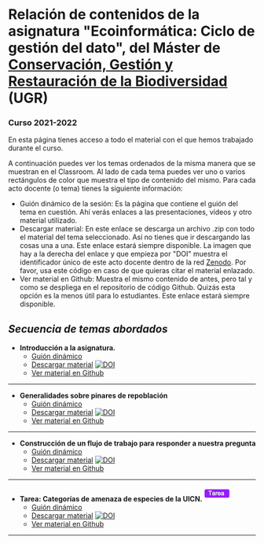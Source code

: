 # Relación de contenidos de la asignatura "Ecoinformática: Ciclo de gestión del dato", del Máster de [Conservación, Gestión y Restauración de la Biodiversidad](https://masteres.ugr.es/biodiversidad/) (UGR)

### Curso 2021-2022



En esta página tienes acceso a todo el material con el que hemos trabajado durante el curso. 

A continuación puedes ver los temas ordenados de la misma manera que se muestran en el Classroom. Al lado de cada tema puedes ver uno o varios rectángulos de color que muestra el tipo de contenido del mismo. Para cada acto docente (o tema) tienes la siguiente información:
+ Guión dinámico de la sesión: Es la página que contiene el guión del tema en cuestión. Ahí verás enlaces a las presentaciones, vídeos y otro material utilizado.  
+ Descargar material: En este enlace se descarga un archivo .zip con todo el material del tema seleccionado. Así no tienes que ir descargando las cosas una a una. Este enlace estará siempre disponible. La imagen que hay a la derecha del enlace y que empieza por "DOI" muestra el identificador único de este acto docente dentro de la red [Zenodo](https://zenodo.org/). Por favor, usa este código en caso de que quieras citar el material enlazado.
+ Ver material en Github: Muestra el mismo contenido de antes, pero tal y como se despliega en el repositorio de código Github. Quizás esta opción es la menos útil para lo estudiantes. Este enlace estará siempre disponible.




## *Secuencia de temas abordados* 

+ **Introducción a la asignatura.** 
  + [Guión dinámico](https://rawcdn.githack.com/aprendiendo-cosas/T_introduccion_ecoinformatica_ugr/2021-2022/introduccion_ecoinformatica.html)
  + [Descargar material](https://zenodo.org/record/5655528/files/aprendiendo-cosas/T_introduccion_ecoinformatica_ugr-2021-2022.zip?download=1) [![DOI](https://zenodo.org/badge/DOI/10.5281/zenodo.5655528.svg)](https://doi.org/10.5281/zenodo.5655528)
  + [Ver material en Github](https://github.com/aprendiendo-cosas/T_introduccion_ecoinformatica_ugr/tree/2021-2022) 
***
+ **Generalidades sobre pinares de repoblación**
  + [Guión dinámico](https://rawcdn.githack.com/aprendiendo-cosas/T_contexto_pinares_ecoinformatica_ugr/2021-2022/guion_contexto_ecologico_pinares.html)
  + [Descargar material](https://zenodo.org/record/5703654/files/aprendiendo-cosas/T_contexto_pinares_ecoinformatica_ugr-2021-2022.zip?download=1) [![DOI](https://zenodo.org/badge/DOI/10.5281/zenodo.5703654.svg)](https://doi.org/10.5281/zenodo.5703654)
  + [Ver material en Github](https://github.com/aprendiendo-cosas/T_contexto_pinares_ecoinformatica_ugr/tree/2021-2022)  
***
+ **Construcción de un flujo de trabajo para responder a nuestra pregunta**
  + [Guión dinámico](https://rawcdn.githack.com/aprendiendo-cosas/T_flujo_trabajo_ecoinf_ugr/2021-2022/guion_flujo_trabajo.html)
  + [Descargar material](https://zenodo.org/record/5846725/files/aprendiendo-cosas/T_flujo_trabajo_ecoinf_ugr-2021-2022.zip?download=1) [![DOI](https://zenodo.org/badge/DOI/10.5281/zenodo.5846725.svg)](https://doi.org/10.5281/zenodo.5846725)
  + [Ver material en Github](https://github.com/aprendiendo-cosas/T_flujo_trabajo_ecoinf_ugr/tree/2021-2022)  
***

+ **Tarea: Categorías de amenaza de especies de la UICN.** <img src="https://github.com/aprendiendo-cosas/ecologia_CCAA_UCO/raw/master/imagenes/tarea.png" alt="tarea" style="zoom:100%;" /> 
  + [Guión dinámico](https://rawcdn.githack.com/aprendiendo-cosas/A_sp_amenazadas_ecologia_ccaa/2020-2021/guion_actividad_UICN.html)
  + [Descargar material](https://zenodo.org/record/5589145/files/aprendiendo-cosas/A_sp_amenazadas_ecologia_ccaa-2020-2021.zip?download=1) [![DOI](https://zenodo.org/badge/DOI/10.5281/zenodo.5589145.svg)](https://doi.org/10.5281/zenodo.5589145)
  +  [Ver material en Github](https://github.com/aprendiendo-cosas/A_sp_amenazadas_ecologia_ccaa/tree/2020-2021)

***











